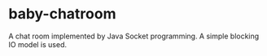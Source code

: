 # baby-chatroom

A chat room implemented by Java Socket programming. A simple blocking IO model is used.

